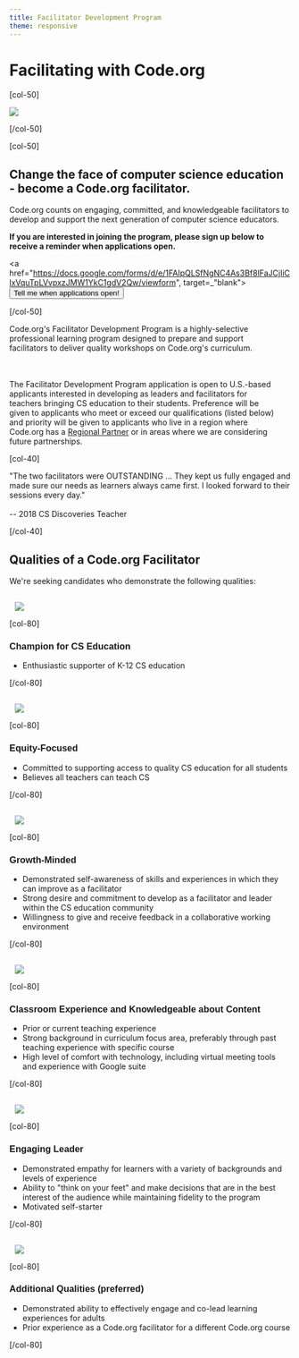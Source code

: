 ```yaml
---
title: Facilitator Development Program
theme: responsive
---
```


# Facilitating with Code.org

[col-50]

<img src="/images/fit-450/facilitators.png">

[/col-50]

[col-50]

## Change the face of computer science education - become a Code.org facilitator.

Code.org counts on engaging, committed, and knowledgeable facilitators to develop and support the next generation of computer science educators. 

**If you are interested in joining the program, please sign up below to receive a reminder when applications open.**

<a href="https://docs.google.com/forms/d/e/1FAIpQLSfNgNC4As3Bf8lFaJCjIiClxVquTpLVvpxzJMW1YkC1gdV2Qw/viewform", target=_"blank"><button>Tell me when applications open!</button></a>

[/col-50]

<div style="clear: both;"></div>

<link href="/css/educate.css" rel="stylesheet">

<div class="col-60", style="padding-right:20px;">

Code.org's Facilitator Development Program is a highly-selective professional learning program designed to prepare and support facilitators to deliver quality workshops on Code.org's curriculum. 

<br>
<br>
The Facilitator Development Program application is open to U.S.-based applicants interested in developing as leaders and facilitators for teachers bringing CS education to their students. Preference will be given to applicants who meet or exceed our qualifications (listed below) and priority will be given to applicants who live in a region where Code.org has a <a href="https://code.org/educate/professional-learning/about-partners">Regional Partner</a> or in areas where we are considering future partnerships.

</div>

[col-40]

<div class="educate-callout-box">
"The two facilitators were OUTSTANDING ... They kept us fully engaged and made sure our needs as learners always came first. I looked forward to their sessions every day."
<br>
<br>
-- 2018 CS Discoveries Teacher
<br>
</div>

[/col-40]

<div style="clear:both"></div>

<a name="qualities"></a>
## Qualities of a Code.org Facilitator

We're seeking candidates who demonstrate the following qualities:

<div class="col-20" style="padding: 15px 0 0 10px; margin-bottom: 10px;">

<img src="/images/fit-100/infographics/facilitator_champ.png">

</div>

[col-80]

<h3 style="font-family: 'Gotham 5r', sans-serif">Champion for CS Education</h3>
 
  * Enthusiastic supporter of K-12 CS education

[/col-80]

<div style="clear:both"></div>

<div class="col-20" style="padding: 15px 0 0 10px; margin-bottom: 10px;">

<img src="/images/fit-100/infographics/facilitator_equity.png">

</div>

[col-80]

<h3 style="font-family: 'Gotham 5r', sans-serif">Equity-Focused</h3>

  * Committed to supporting access to quality CS education for all students
  * Believes all teachers can teach CS

[/col-80]

<div style="clear:both"></div>

<div class="col-20" style="padding: 15px 0 0 10px; margin-bottom: 10px;">

<img src="/images/fit-100/infographics/facilitator_growth.png">

</div>

[col-80]

<h3 style="font-family: 'Gotham 5r', sans-serif">Growth-Minded</h3>

  * Demonstrated self-awareness of skills and experiences in which they can improve as a facilitator
  * Strong desire and commitment to develop as a facilitator and leader within the CS education community
  * Willingness to give and receive feedback in a collaborative working environment

[/col-80]

<div style="clear:both"></div>

<div class="col-20" style="padding: 15px 0 0 10px; margin-bottom: 10px;">

<img src="/images/fit-100/infographics/facilitator_classroom.png">

</div>

[col-80]

<h3 style="font-family: 'Gotham 5r', sans-serif">Classroom Experience and Knowledgeable about Content</h3>

  * Prior or current teaching experience
  * Strong background in curriculum focus area, preferably through past teaching experience with specific course
  * High level of comfort with technology, including virtual meeting tools and experience with Google suite

[/col-80]

<div style="clear:both"></div>

<div class="col-20" style="padding: 15px 0 0 10px; margin-bottom: 10px;">

<img src="/images/fit-100/infographics/facilitator_leader.png">

</div>

[col-80]

<h3 style="font-family: 'Gotham 5r', sans-serif">Engaging Leader</h3>

  * Demonstrated empathy for learners with a variety of backgrounds and levels of experience
  * Ability to "think on your feet" and make decisions that are in the best interest of the audience while maintaining fidelity to the program
  * Motivated self-starter

[/col-80]

<div style="clear:both"></div>

<div class="col-20" style="padding: 15px 0 0 10px; margin-bottom: 10px;">

<img src="/images/fit-100/infographics/facilitator_additional.png">

</div>

[col-80]

<h3 style="font-family: 'Gotham 5r', sans-serif">Additional Qualities (preferred)</h3>

  * Demonstrated ability to effectively engage and co-lead learning experiences for adults
  * Prior experience as a Code.org facilitator for a different Code.org course

[/col-80]

<div style="clear:both"></div>


<!--

## Learn more about the program

### Overview
Check out the <a href="https://code.org/files/facilitator/overview-2019-20.pdf", target=_"blank">Facilitator Development Program Overview</a> for details about the program.

### Commitments
When participants apply to the program, they must select a curriculum focus area. Program commitments, qualifications, and benefits vary by focus area. Check out the resources below to learn more:

* <a href="https://code.org/files/facilitator/csf-commitments.pdf", target=_"blank">Computer Science Fundamentals Facilitator Development</a> - Grades K-5
* <a href="https://code.org/files/facilitator/csd-commitments.pdf", target=_"blank">Computer Science Discoveries Facilitator Development</a> - Grades 6-10
* <a href="https://code.org/files/facilitator/csp-commitments.pdf", target=_"blank">Computer Science Principles Facilitator Development</a> - Grades 9-12

### FAQs

Have questions? We have answers!

Check out our <a href="https://docs.google.com/document/d/e/2PACX-1vQzx_dR5g68Zzg7atSIZ_y8_tlSXln8dqBrW0oh1dQkTb6M56cdk3N9ozxgci4vJCdm6h3uwZ4douK4/pub", target=_"blank">FAQs</a> or write to us at facilitators@code.org 

## Interested in applying?

Applications for the Code.org Facilitator Development Program will open January 2020. **If you are interested in joining the program in 2020-2021, please sign up below to receive a reminder when applications open.**

<a href="https://docs.google.com/forms/d/e/1FAIpQLSfNgNC4As3Bf8lFaJCjIiClxVquTpLVvpxzJMW1YkC1gdV2Qw/viewform", target=_"blank"><button>Tell me when applications open!</button></a>

In the meantime, be sure to visit our curriculum pages for additional information about our three courses.

- [CS Fundamentals - Grades K-5](/educate/curriculum/elementary-school)
- [CS Discoveries - Grades 6-10](/educate/csd)
- [CS Principles - Grades 9-12](/educate/csp)



Applications for the Code.org Facilitator Development Program will open January 14, 2019. **If you are interested in joining the program in 2019-2020, please sign up below to receive a reminder when applications open.**

<a href="https://goo.gl/forms/IPyERiuLCRG6jF0G3", target=_"blank"><button>Tell me when applications open!</button></a>



Ready to take your leadership to the next level?

[<button>Apply now!</button></a>](https://studio.code.org/pd/application/facilitator)

Our online applications take 25-30 minutes to complete, and are not optimized for mobile devices. The deadline to apply for the 2019-20 Facilitator Development Program is **January 31, 2019.**

## Apply now!

Ready to apply? Follow these steps:

1. Check out our program specific commitments:
	* <a href="https://code.org/files/facilitator/csf-commitments.pdf", target=_"blank">Computer Science Fundamentals Facilitator Development</a> - Grades K-5
	* <a href="https://code.org/files/facilitator/csd-commitments.pdf", target=_"blank">Computer Science Discoveries Facilitator Development</a> - Grades 6-10
	* <a href="https://code.org/files/facilitator/csp-commitments.pdf", target=_"blank">Computer Science Principles Facilitator Development</a> - Grades 9-12

1. Set aside 25-30 minutes to complete the online application. Note that our application is not optimized for mobile devices; we suggest completing it on a laptop or desktop.

[<button>Apply now!</button></a>](https://studio.code.org/pd/application/facilitator)

The deadline to apply for the 2019-20 Facilitator Development Program is **January 31, 2019.** Any appliaction submitted after January 31 will be considered if space is available.

In addition, we recommend that you make sure you're able to receive emails from facilitators@code.org at the email address you will use for your application. If this address is blocked by your district's firewall, please contact the appropriate IT representative at your school district to whitelist the address.




-->

